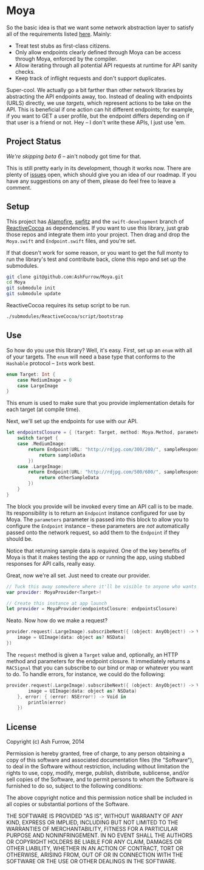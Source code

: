 Moya
================

So the basic idea is that we want some network abstraction layer to satisfy
all of the requirements listed [here](https://github.com/artsy/eidolon/issues/9).
Mainly:

- Treat test stubs as first-class citizens.
- Only allow endpoints clearly defined through Moya can be access through Moya,
enforced by the compiler.
- Allow iterating through all potential API requests at runtime for API sanity 
checks.
- Keep track of inflight requests and don't support duplicates.

Super-cool. We actually go a bit farther than other network libraries by 
abstracting the API endpoints away, too. Instead of dealing with endpoints 
(URLS) directly, we use *targets*, which represent actions to be take on the 
API. This is beneficial if one action can hit different endpoints; for example,
if you want to GET a user profile, but the endpoint differs depending on if that
user is a friend or not. Hey – I don't write these APIs, I just use 'em.

Project Status
----------------

*We're skipping beta 6* – ain't nobody got time for that. 

This is still pretty early in its development, though it works now. There are 
plenty of [issues](https://github.com/AshFurrow/Moya/issues) open, which should 
give you an idea of our roadmap. If you have any suggestions on any of them, 
please do feel free to leave a comment. 

Setup
----------------

This project has [Alamofire](https://github.com/Alamofire/Alamofire), [swfitz](https://github.com/maxpow4h/swiftz) 
and the  `swift-development` branch of [ReactiveCocoa](https://github.com/reactivecocoa/reactivecocoa/tree/swift-development)
as dependencies. If you want to use this library, just grab those repos and 
integrate them into your project. Then drag and drop the `Moya.swift` and 
`Endpoint.swift` files, and you're set. 

If that doesn't work for some reason, or you want to get the full monty to run
the library's test and contribute back, clone this repo and set up the 
submodules.

```sh
git clone git@github.com:AshFurrow/Moya.git
cd Moya
git submodule init
git submodule update
```

ReactiveCocoa requires its setup script to be run. 

```sh
./submodules/ReactiveCocoa/script/bootstrap 
```

Use
----------------

So how do you use this library? Well, it's easy. First, set up an `enum` with 
all of your targets. The `enum` will need a base type that conforms to the
`Hashable` protocol – `Int`s work best. 

```swift
enum Target: Int {
	case MediumImage = 0
	case LargeImage
}
```

This enum is used to make sure that you provide implementation details for each
target (at compile time).

Next, we'll set up the endpoints for use with our API. 

```swift
let endpointsClosure = { (target: Target, method: Moya.Method, parameters: [String: AnyObject]) -> Endpoint<Target> in
    switch target {
    case .MediumImage:
        return Endpoint(URL: "http://rdjpg.com/300/200/", sampleResponse: {
            return sampleData
        })
    case .LargeImage:
        return Endpoint(URL: "http://rdjpg.com/500/600/", sampleResponse: {
            return otherSampleData
        })
    }
}
```

The block you provide will be invoked every time an API call is to be made. Its
responsibility is to return an `Endpoint` instance configured for use by Moya. 
The `parameters` parameter is passed into this block to allow you to configure
the `Endpoint` instance – these parameters are *not* automatically passed onto
the network request, so add them to the `Endpoint` if they should be. 

Notice that returning sample data is *required*. One of the key benefits of Moya
is that it makes testing the app or running the app, using stubbed responses for
API calls, really easy. 

Great, now we're all set. Just need to create our provider. 

```swift
// Tuck this away somewhere where it'll be visible to anyone who wants to use it
var provider: MoyaProvider<Target>!

// Create this instance at app launch
let provider = MoyaProvider(endpointsClosure: endpointsClosure)
```

Neato. Now how do we make a request?

```swift
provider.request(.LargeImage).subscribeNext({ (object: AnyObject!) -> Void in
    image = UIImage(data: object as? NSData)
})
```

The `request` method is given a `Target` value and, optionally, an HTTP method 
and parameters for the endpoint closure. It immediately returns a `RACSignal` 
that you can subscribe to our bind or map or whatever you want to do. To handle
errors, for instance, we could do the following:

```swift
provider.request(.LargeImage).subscribeNext({ (object: AnyObject!) -> Void in
        image = UIImage(data: object as? NSData)
    }, error: { (error: NSError!) -> Void in
        println(error)
    })
```

License
----------------

Copyright (c) Ash Furrow, 2014

Permission is hereby granted, free of charge, to any person obtaining a copy
of this software and associated documentation files (the "Software"), to deal
in the Software without restriction, including without limitation the rights
to use, copy, modify, merge, publish, distribute, sublicense, and/or sell
copies of the Software, and to permit persons to whom the Software is
furnished to do so, subject to the following conditions:

The above copyright notice and this permission notice shall be included in
all copies or substantial portions of the Software.

THE SOFTWARE IS PROVIDED "AS IS", WITHOUT WARRANTY OF ANY KIND, EXPRESS OR
IMPLIED, INCLUDING BUT NOT LIMITED TO THE WARRANTIES OF MERCHANTABILITY,
FITNESS FOR A PARTICULAR PURPOSE AND NONINFRINGEMENT. IN NO EVENT SHALL THE
AUTHORS OR COPYRIGHT HOLDERS BE LIABLE FOR ANY CLAIM, DAMAGES OR OTHER
LIABILITY, WHETHER IN AN ACTION OF CONTRACT, TORT OR OTHERWISE, ARISING FROM,
OUT OF OR IN CONNECTION WITH THE SOFTWARE OR THE USE OR OTHER DEALINGS IN
THE SOFTWARE.
